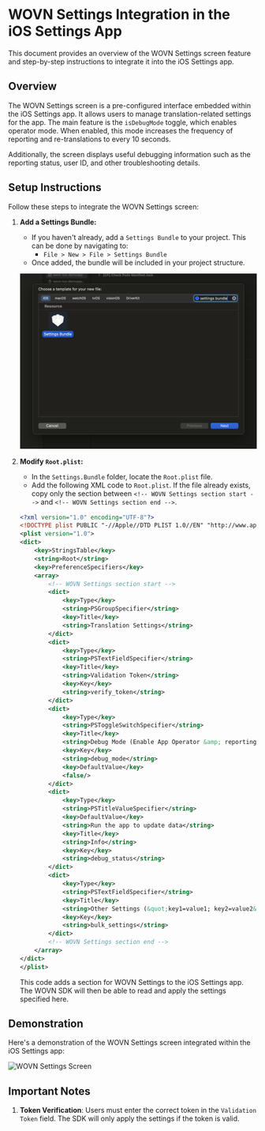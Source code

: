 # WOVN Settings Integration in the iOS Settings App

This document provides an overview of the WOVN Settings screen feature and step-by-step instructions to integrate it into the iOS Settings app.

## Overview

The WOVN Settings screen is a pre-configured interface embedded within the iOS Settings app. It allows users to manage translation-related settings for the app. The main feature is the `isDebugMode` toggle, which enables operator mode. When enabled, this mode increases the frequency of reporting and re-translations to every 10 seconds.

Additionally, the screen displays useful debugging information such as the reporting status, user ID, and other troubleshooting details.

## Setup Instructions

Follow these steps to integrate the WOVN Settings screen:

1. **Add a Settings Bundle:**
   - If you haven't already, add a `Settings Bundle` to your project. This can be done by navigating to:
     - `File > New > File > Settings Bundle`
   - Once added, the bundle will be included in your project structure.

   ![Create Settings Bundle](./assets/new_settings_bundle.png)

2. **Modify `Root.plist`:**
   - In the `Settings.Bundle` folder, locate the `Root.plist` file.
   - Add the following XML code to `Root.plist`. If the file already exists, copy only the section between `<!-- WOVN Settings section start -->` and `<!-- WOVN Settings section end -->`.

    ```xml
    <?xml version="1.0" encoding="UTF-8"?>
    <!DOCTYPE plist PUBLIC "-//Apple//DTD PLIST 1.0//EN" "http://www.apple.com/DTDs/PropertyList-1.0.dtd">
    <plist version="1.0">
    <dict>
        <key>StringsTable</key>
        <string>Root</string>
        <key>PreferenceSpecifiers</key>
        <array>
            <!-- WOVN Settings section start -->
            <dict>
                <key>Type</key>
                <string>PSGroupSpecifier</string>
                <key>Title</key>
                <string>Translation Settings</string>
            </dict>
            <dict>
                <key>Type</key>
                <string>PSTextFieldSpecifier</string>
                <key>Title</key>
                <string>Validation Token</string>
                <key>Key</key>
                <string>verify_token</string>
            </dict>
            <dict>
                <key>Type</key>
                <string>PSToggleSwitchSpecifier</string>
                <key>Title</key>
                <string>Debug Mode (Enable App Operator &amp; reporting)</string>
                <key>Key</key>
                <string>debug_mode</string>
                <key>DefaultValue</key>
                <false/>
            </dict>
            <dict>
                <key>Type</key>
                <string>PSTitleValueSpecifier</string>
                <key>DefaultValue</key>
                <string>Run the app to update data</string>
                <key>Title</key>
                <string>Info</string>
                <key>Key</key>
                <string>debug_status</string>
            </dict>
            <dict>
                <key>Type</key>
                <string>PSTextFieldSpecifier</string>
                <key>Title</key>
                <string>Other Settings (&quot;key1=value1; key2=value2&quot;)</string>
                <key>Key</key>
                <string>bulk_settings</string>
            </dict>
            <!-- WOVN Settings section end -->
        </array>
    </dict>
    </plist>
    ```

   This code adds a section for WOVN Settings to the iOS Settings app. The WOVN SDK will then be able to read and apply the settings specified here.

## Demonstration

Here's a demonstration of the WOVN Settings screen integrated within the iOS Settings app:

![WOVN Settings Screen](./assets/wovn_settings_screen_inside_settings_app.gif)

## Important Notes

1. **Token Verification**: Users must enter the correct token in the `Validation Token` field. The SDK will only apply the settings if the token is valid.
